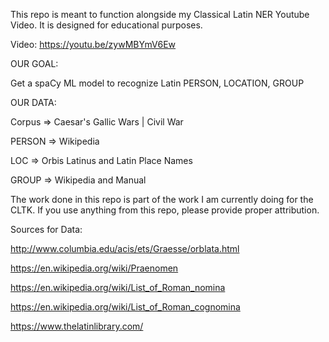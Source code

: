 This repo is meant to function alongside my Classical Latin NER Youtube Video. It is designed for educational purposes.

Video: https://youtu.be/zywMBYmV6Ew

OUR GOAL:

Get a spaCy ML model to recognize Latin PERSON, LOCATION, GROUP


OUR DATA:

Corpus => Caesar's Gallic Wars | Civil War

PERSON => Wikipedia

LOC    => Orbis Latinus and Latin Place Names

GROUP  => Wikipedia and Manual



The work done in this repo is part of the work I am currently doing for the CLTK. If you use anything from this repo, please provide proper attribution.



Sources for Data:

http://www.columbia.edu/acis/ets/Graesse/orblata.html

https://en.wikipedia.org/wiki/Praenomen

https://en.wikipedia.org/wiki/List_of_Roman_nomina

https://en.wikipedia.org/wiki/List_of_Roman_cognomina

https://www.thelatinlibrary.com/
